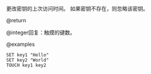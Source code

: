 更改密钥的上次访问时间。
如果密钥不存在，则忽略该密钥。

@return

@integer回复：触摸的键数。

@examples

```cli
SET key1 "Hello"
SET key2 "World"
TOUCH key1 key2
```
